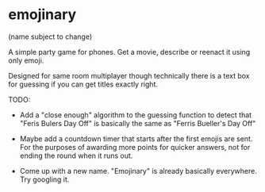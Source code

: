 # emojinary
(name subject to change)

A simple party game for phones. Get a movie, describe or reenact it using only emoji.

Designed for same room multiplayer though technically there is a text box for guessing if you can get titles exactly right.

TODO:

 - Add a "close enough" algorithm to the guessing function to detect that "Feris Bulers Day Off" is basically the same as "Ferris Bueller's Day Off"

 - Maybe add a countdown timer that starts after the first emojis are sent. For the purposes of awarding more points for quicker answers, not for ending the round when it runs out.

 - Come up with a new name. "Emojinary" is already basically everywhere. Try googling it.
